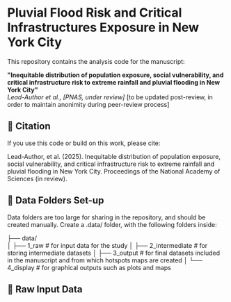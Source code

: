 # Pluvial Flood Risk and Critical Infrastructures Exposure in New York City

This repository contains the analysis code for the manuscript:

**"Inequitable distribution of population exposure, social vulnerability, and critical infrastructure risk to extreme rainfall and pluvial flooding in New York City"**  
_Lead-Author et al., [PNAS, under review]_ [to be updated post-review, in order to maintain anonimity during peer-review process]

## 📄 Citation

If you use this code or build on this work, please cite:

Lead-Author, et al. (2025). Inequitable distribution of population exposure, social vulnerability, and critical infrastructure risk to extreme rainfall and pluvial flooding in New York City. Proceedings of the National Academy of Sciences (in review).

## 📁 Data Folders Set-up

Data folders are too large for sharing in the repository, and should be created manually. Create a .data/ folder, with the following folders inside:

├── data/                 
│   ├── 1_raw              # for input data for the study
│   ├── 2_intermediate     # for storing intermediate datasets
│   ├── 3_output           # for final datasets included in the manuscript and from which hotspots maps are created
│   └── 4_display          # for graphical outputs such as plots and maps

## 📁 Raw Input Data
